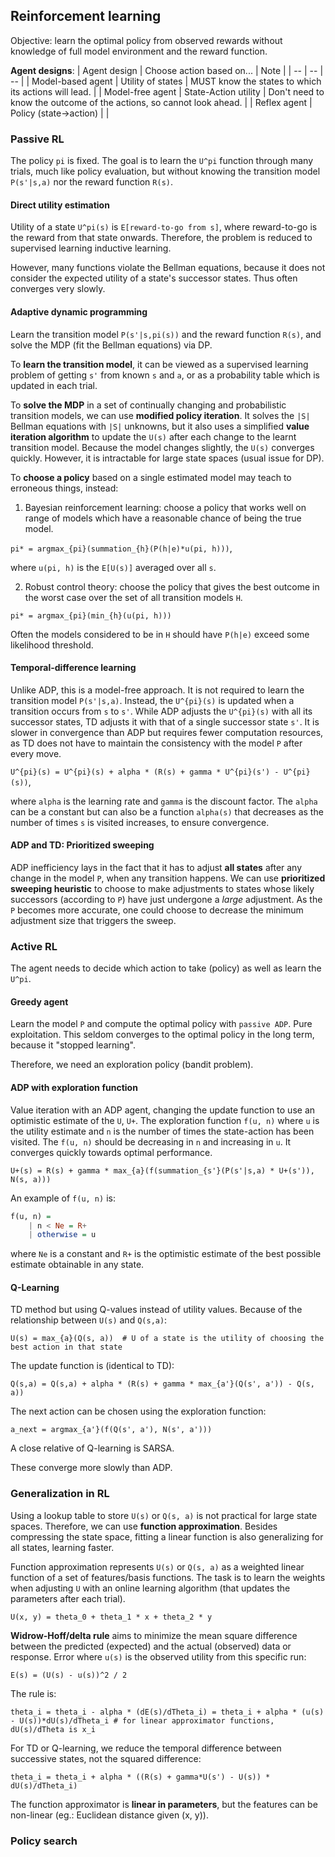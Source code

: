 ## Reinforcement learning

Objective: learn the optimal policy from observed rewards without knowledge of full model environment and the reward function. 

**Agent designs**: 
| Agent design | Choose action based on... | Note |
| -- | -- | -- |
| Model-based agent | Utility of states | MUST know the states to which its actions will lead. |
| Model-free agent | State-Action utility | Don't need to know the outcome of the actions, so cannot look ahead. | 
| Reflex agent | Policy (state->action) | |

### Passive RL

The policy `pi` is fixed. The goal is to learn the `U^pi` function through many trials, much like policy evaluation, but without knowing the transition model `P(s'|s,a)` nor the reward function `R(s)`. 

#### Direct utility estimation
Utility of a state `U^pi(s)` is `E[reward-to-go from s]`, where reward-to-go is the reward from that state onwards. Therefore, the problem is reduced to supervised learning inductive learning. 

However, many functions violate the Bellman equations, because it does not consider the expected utility of a state's successor states. Thus often converges very slowly. 

#### Adaptive dynamic programming
Learn the transition model `P(s'|s,pi(s))` and the reward function `R(s)`, and solve the MDP (fit the Bellman equations) via DP.

To **learn the transition model**, it can be viewed as a supervised learning problem of getting `s'` from known `s` and `a`, or as a probability table which is updated in each trial. 

To **solve the MDP** in a set of continually changing and probabilistic transition models, we can use **modified policy iteration**. It solves the `|S|` Bellman equations with `|S|` unknowns, but it also uses a simplified **value iteration algorithm** to update the `U(s)` after each change to the learnt transition model. Because the model changes slightly, the `U(s)` converges quickly. However, it is intractable for large state spaces (usual issue for DP). 

To **choose a policy** based on a single estimated model may teach to erroneous things, instead:
1. Bayesian reinforcement learning: choose a policy that works well on range of models which have a reasonable chance of being the true model. 

`pi* = argmax_{pi}(summation_{h}(P(h|e)*u(pi, h)))`,

where `u(pi, h)` is the `E[U(s)]` averaged over all `s`. 

2. Robust control theory: choose the policy that gives the best outcome in the worst case over the set of all transition models `H`.

`pi* = argmax_{pi}(min_{h}(u(pi, h)))`

Often the models considered to be in `H` should have `P(h|e)` exceed some likelihood threshold. 

#### Temporal-difference learning
Unlike ADP, this is a model-free approach. It is not required to learn the transition model `P(s'|s,a)`. Instead, the `U^{pi}(s)` is updated when a transition occurs from `s` to `s'`. While ADP adjusts the `U^{pi}(s)` with all its successor states, TD adjusts it with that of a single successor state `s'`. It is slower in convergence than ADP but requires fewer computation resources, as TD does not have to maintain the consistency with the model `P` after every move.

`U^{pi}(s) = U^{pi}(s) + alpha * (R(s) + gamma * U^{pi}(s') - U^{pi}(s))`,

where `alpha` is the learning rate and `gamma` is the discount factor. The `alpha` can be a constant but can also be a function `alpha(s)` that decreases as the number of times `s` is visited increases, to ensure convergence. 

#### ADP and TD: Prioritized sweeping

ADP inefficiency lays in the fact that it has to adjust **all states** after any change in the model `P`, when any transition happens. We can use **prioritized sweeping heuristic** to choose to make adjustments to states whose likely successors (according to `P`) have just undergone a *large* adjustment. As the `P` becomes more accurate, one could choose to decrease the minimum adjustment size that triggers the sweep. 

### Active RL
The agent needs to decide which action to take (policy) as well as learn the `U^pi`. 

#### Greedy agent
Learn the model `P` and compute the optimal policy with `passive ADP`. Pure exploitation. 
This seldom converges to the optimal policy in the long term, because it "stopped learning". 

Therefore, we need an exploration policy (bandit problem). 

#### ADP with exploration function
Value iteration with an ADP agent, changing the update function to use an optimistic estimate of the `U`, `U+`. The exploration function `f(u, n)` where `u` is the utility estimate and `n` is the number of times the state-action has been visited. The `f(u, n)` should be decreasing in `n` and increasing in `u`. It converges quickly towards optimal performance. 

`U+(s) = R(s) + gamma * max_{a}(f(summation_{s'}(P(s'|s,a) * U+(s')), N(s, a)))`

An example of `f(u, n)` is:

```Haskell
f(u, n) = 
    | n < Ne = R+
    | otherwise = u
```

where `Ne` is a constant and `R+` is the optimistic estimate of the best possible estimate obtainable in any state. 

#### Q-Learning 
TD method but using Q-values instead of utility values. Because of the relationship between `U(s)` and `Q(s,a)`:

```
U(s) = max_{a}(Q(s, a))  # U of a state is the utility of choosing the best action in that state
```

The update function is (identical to TD):

```
Q(s,a) = Q(s,a) + alpha * (R(s) + gamma * max_{a'}(Q(s', a')) - Q(s, a))
```

The next action can be chosen using the exploration function: 
```
a_next = argmax_{a'}(f(Q(s', a'), N(s', a')))
```

A close relative of Q-learning is SARSA.

These converge more slowly than ADP. 

### Generalization in RL
Using a lookup table to store `U(s)` or `Q(s, a)` is not practical for large state spaces. Therefore, we can use **function approximation**. Besides compressing the state space, fitting a linear function is also generalizing for all states, learning faster.

Function approximation represents `U(s)` or `Q(s, a)` as a weighted linear function of a set of features/basis functions. The task is to learn the weights when adjusting `U` with an online learning algorithm (that updates the parameters after each trial).

```
U(x, y) = theta_0 + theta_1 * x + theta_2 * y
```

**Widrow-Hoff/delta rule** aims to minimize the mean square difference between the predicted (expected) and the actual (observed) data or response. Error where `u(s)` is the observed utility from this specific run: 
```
E(s) = (U(s) - u(s))^2 / 2
```

The rule is: 
```
theta_i = theta_i - alpha * (dE(s)/dTheta_i) = theta_i + alpha * (u(s) - U(s))*dU(s)/dTheta_i # for linear approximator functions, dU(s)/dTheta is x_i
```

For TD or Q-learning, we reduce the temporal difference between successive states, not the squared difference:
```
theta_i = theta_i + alpha * ((R(s) + gamma*U(s') - U(s)) * dU(s)/dTheta_i)
```

The function approximator is **linear in parameters**, but the features can be non-linear (eg.: Euclidean distance given (x, y)). 

### Policy search



